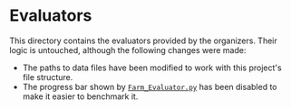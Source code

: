 # Evaluators

This directory contains the evaluators provided by the organizers. Their logic is untouched, although the following changes were made:
- The paths to data files have been modified to work with this project's file structure.
- The progress bar shown by [`Farm_Evaluator.py`](./Farm_Evaluator.py) has been disabled to make it easier to benchmark it.
